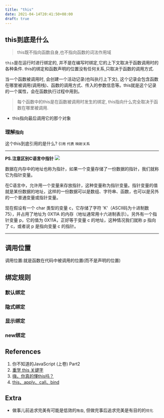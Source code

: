 ```yaml
---
title: "this"
date: 2021-04-14T20:41:50+08:00
draft: true
---
```


## this到底是什么
> this既不指向函数自身,也不指向函数的词法作用域

`this`是在运行时进行绑定的, 并不是在编写时绑定,它的上下文取决于函数调用时的各种条件. this的绑定和函数声明的位置没有任何关系,只取决于函数的调用方式.

当一个函数被调用时, 会创建一个活动记录(也叫执行上下文), 这个记录会包含函数在哪里被调用(调用栈)、函数的调用方式、传入的参数信息等。this就是这个记录的一个属性，会在函数执行过程中用到。
> 每个函数中的this是在函数被调用时发生的绑定, this指向什么完全取决于函数在哪里被调用.

- this指向最后调用它的那个对象 


### 理解`指向` 
这个this到底引用的是什么?  `引用` `代表` `映射关系`

---
**PS.注意区别C语言中指针**
![](https://gtd-imgs-md.oss-cn-beijing.aliyuncs.com/imgs/20210415000710.png)

数据在内存中的地址也称为指针，如果一个变量存储了一份数据的指针，我们就称它为指针变量。

在C语言中，允许用一个变量来存放指针，这种变量称为指针变量。指针变量的值就是某份数据的地址，这样的一份数据可以是数组、字符串、函数，也可以是另外的一个普通变量或指针变量。

现在假设有一个 char 类型的变量 c，它存储了字符 'K'（ASCII码为十进制数 75），并占用了地址为 0X11A 的内存（地址通常用十六进制表示）。另外有一个指针变量 p，它的值为 0X11A，正好等于变量 c 的地址，这种情况我们就称 p 指向了 c，或者说 p 是指向变量 c 的指针。

---

## 调用位置
调用位置:就是函数在代码中被调用的位置(而不是声明的位置)

## 绑定规则
### 默认绑定
### 隐式绑定
### 显示绑定
### new绑定

## References
1. 你不知道的JavaScript (上卷) Part2
1. [重学 this 关键字](https://juejin.cn/post/6844903939691773960)
2. [嗨，你真的懂this吗？](https://juejin.cn/post/6844903805587619854#heading-0)
3. [this、apply、call、bind](https://juejin.cn/post/6844903496253177863)

## Extra
- 做事儿前追求完美有可能是低效的`拖沓`, 但做完事后追求完美是有目的的`优化`